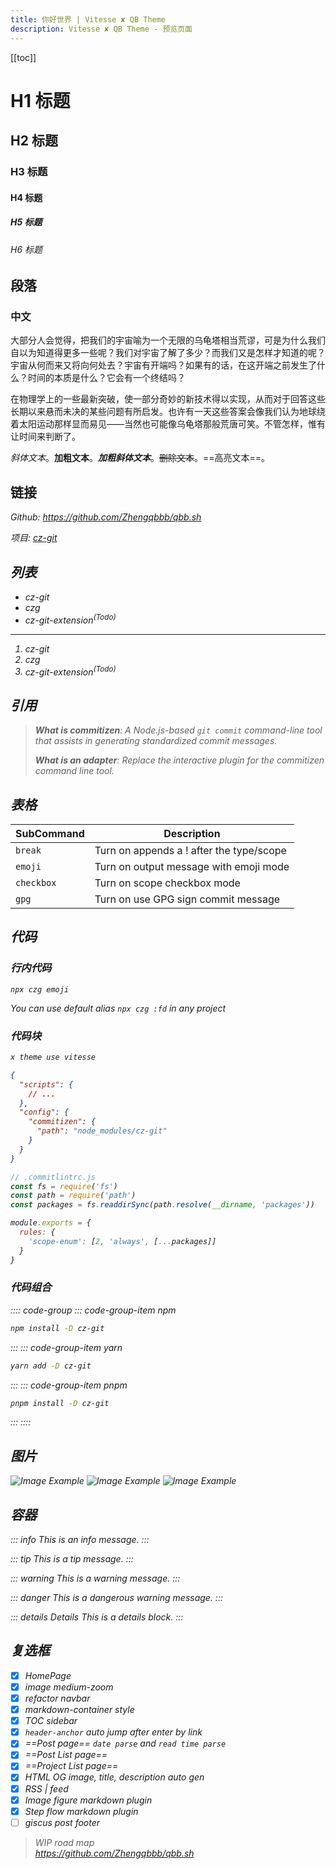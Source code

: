 ```yaml
---
title: 你好世界 | Vitesse ✘ QB Theme
description: Vitesse ✘ QB Theme - 预览页面
---
```


[[toc]]

# H1 标题

## H2 标题

### H3 标题

#### H4 标题

##### H5 标题

###### H6 标题

## 段落

### 中文

大部分人会觉得，把我们的宇宙喻为一个无限的乌龟塔相当荒谬，可是为什么我们自以为知道得更多一些呢？我们对宇宙了解了多少？而我们又是怎样才知道的呢？宇宙从何而来又将向何处去？宇宙有开端吗？如果有的话，在这开端之前发生了什么？时间的本质是什么？它会有一个终结吗？

在物理学上的一些最新突破，使一部分奇妙的新技术得以实现，从而对于回答这些长期以来悬而未决的某些问题有所启发。也许有一天这些答案会像我们认为地球绕着太阳运动那样显而易见——当然也可能像乌龟塔那般荒唐可笑。不管怎样，惟有让时间来判断了。

*斜体文本*。**加粗文本**。***加粗斜体文本***。~~删除文本~~。==高亮文本==。

## 链接

<i class="i-carbon:logo-github"/> Github: https://github.com/Zhengqbbb/qbb.sh

<i class="i-bxs:terminal"/> 项目: [cz-git](https://cz-git.qbb.sh)


## 列表

- cz-git
- czg
- cz-git-extension<sup>(Todo)</sup>

---

1. cz-git
2. czg
3. cz-git-extension<sup>(Todo)</sup>

## 引用

> **What is commitizen**: A Node.js-based `git commit` command-line tool that assists in generating standardized commit messages.
>
> **What is an adapter**: Replace the interactive plugin for the commitizen command line tool.

## 表格

| SubCommand | Description |
| ---------- | ----------- |
| `break`    | Turn on appends a ! after the type/scope |
| `emoji`    | Turn on output message with emoji mode   |
| `checkbox` | Turn on scope checkbox mode              |
| `gpg`      | Turn on use GPG sign commit message      |

## 代码

### 行内代码

`npx czg emoji`

You can use default alias `npx czg :fd` in any project

### 代码块

```sh
x theme use vitesse
```

```json
{
  "scripts": {
    // ...
  },
  "config": {
    "commitizen": {
      "path": "node_modules/cz-git"
    }
  }
}
```

```js
// .commitlintrc.js
const fs = require('fs')
const path = require('path')
const packages = fs.readdirSync(path.resolve(__dirname, 'packages'))

module.exports = {
  rules: {
    'scope-enum': [2, 'always', [...packages]]
  }
}
```

### 代码组合

:::: code-group
::: code-group-item npm

```sh
npm install -D cz-git
```

:::
::: code-group-item yarn

```sh
yarn add -D cz-git
```

:::
::: code-group-item pnpm

```sh
pnpm install -D cz-git
```

:::
::::

## 图片

![Image Example](/image/vitesse.webp) <!-- size=120x120 -->
![Image Example](/image/vitesse.webp) <!-- size=240 -->
![Image Example](/image/vitesse.webp) <!-- text=营地 选自 [@Finca Los Vientos](https://reurl.cc/28aQr4) • 2021年8月 -->

## 容器

<!--
::: tip <i class="i-uil:lightbulb-alt" /> Tip: custom title
This is an info message and custom title.
:::
-->

::: info
This is an info message.
:::

::: tip
This is a tip message.
:::

::: warning
This is a warning message.
:::

::: danger
This is a dangerous warning message.
:::

::: details Details
This is a details block.
:::

## 复选框

- [x] HomePage
- [x] image medium-zoom
- [x] refactor navbar
- [x] markdown-container style
- [x] TOC sidebar
- [x] `header-anchor` auto jump after enter by link
- [x] ==Post page== `date parse` and `read time parse`
- [x] ==Post List page==
- [x] ==Project List page==
- [x] HTML OG image, title, description auto gen
- [x] RSS | feed
- [x] Image figure markdown plugin
- [x] Step flow markdown plugin
- [ ] giscus post footer

> WIP road map <br>
> https://github.com/Zhengqbbb/qbb.sh
